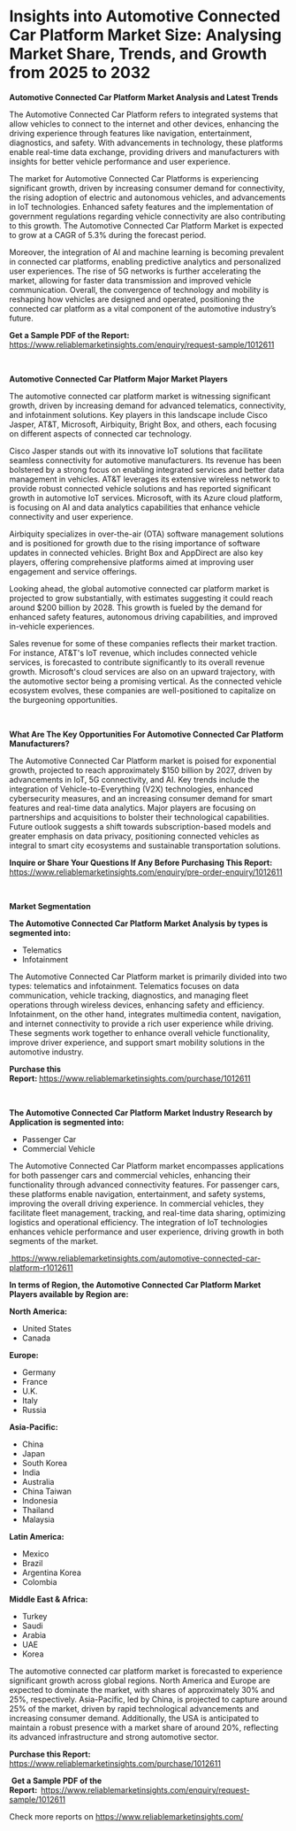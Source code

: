<p><h1>Insights into Automotive Connected Car Platform Market Size: Analysing Market Share, Trends, and Growth from 2025 to 2032</h1></p><p><strong>Automotive Connected Car Platform Market Analysis and Latest Trends</strong></p>
<p><p>The Automotive Connected Car Platform refers to integrated systems that allow vehicles to connect to the internet and other devices, enhancing the driving experience through features like navigation, entertainment, diagnostics, and safety. With advancements in technology, these platforms enable real-time data exchange, providing drivers and manufacturers with insights for better vehicle performance and user experience.</p><p>The market for Automotive Connected Car Platforms is experiencing significant growth, driven by increasing consumer demand for connectivity, the rising adoption of electric and autonomous vehicles, and advancements in IoT technologies. Enhanced safety features and the implementation of government regulations regarding vehicle connectivity are also contributing to this growth. The Automotive Connected Car Platform Market is expected to grow at a CAGR of 5.3% during the forecast period. </p><p>Moreover, the integration of AI and machine learning is becoming prevalent in connected car platforms, enabling predictive analytics and personalized user experiences. The rise of 5G networks is further accelerating the market, allowing for faster data transmission and improved vehicle communication. Overall, the convergence of technology and mobility is reshaping how vehicles are designed and operated, positioning the connected car platform as a vital component of the automotive industry’s future.</p></p>
<p><strong>Get a Sample PDF of the Report:&nbsp;</strong> <a href="https://www.reliablemarketinsights.com/enquiry/request-sample/1012611?utm_campaign=1938&utm_medium=2&utm_source=Github&utm_content=ia&utm_term=06032025&utm_id=automotive-connected-car-platform">https://www.reliablemarketinsights.com/enquiry/request-sample/1012611</a></p>
<p>&nbsp;</p>
<p><strong>Automotive Connected Car Platform Major Market Players</strong></p>
<p><p>The automotive connected car platform market is witnessing significant growth, driven by increasing demand for advanced telematics, connectivity, and infotainment solutions. Key players in this landscape include Cisco Jasper, AT&T, Microsoft, Airbiquity, Bright Box, and others, each focusing on different aspects of connected car technology.</p><p>Cisco Jasper stands out with its innovative IoT solutions that facilitate seamless connectivity for automotive manufacturers. Its revenue has been bolstered by a strong focus on enabling integrated services and better data management in vehicles. AT&T leverages its extensive wireless network to provide robust connected vehicle solutions and has reported significant growth in automotive IoT services. Microsoft, with its Azure cloud platform, is focusing on AI and data analytics capabilities that enhance vehicle connectivity and user experience.</p><p>Airbiquity specializes in over-the-air (OTA) software management solutions and is positioned for growth due to the rising importance of software updates in connected vehicles. Bright Box and AppDirect are also key players, offering comprehensive platforms aimed at improving user engagement and service offerings.</p><p>Looking ahead, the global automotive connected car platform market is projected to grow substantially, with estimates suggesting it could reach around $200 billion by 2028. This growth is fueled by the demand for enhanced safety features, autonomous driving capabilities, and improved in-vehicle experiences.</p><p>Sales revenue for some of these companies reflects their market traction. For instance, AT&T's IoT revenue, which includes connected vehicle services, is forecasted to contribute significantly to its overall revenue growth. Microsoft's cloud services are also on an upward trajectory, with the automotive sector being a promising vertical. As the connected vehicle ecosystem evolves, these companies are well-positioned to capitalize on the burgeoning opportunities.</p></p>
<p>&nbsp;</p>
<p><strong>What Are The Key Opportunities For Automotive Connected Car Platform Manufacturers?</strong></p>
<p><p>The Automotive Connected Car Platform market is poised for exponential growth, projected to reach approximately $150 billion by 2027, driven by advancements in IoT, 5G connectivity, and AI. Key trends include the integration of Vehicle-to-Everything (V2X) technologies, enhanced cybersecurity measures, and an increasing consumer demand for smart features and real-time data analytics. Major players are focusing on partnerships and acquisitions to bolster their technological capabilities. Future outlook suggests a shift towards subscription-based models and greater emphasis on data privacy, positioning connected vehicles as integral to smart city ecosystems and sustainable transportation solutions.</p></p>
<p><strong>Inquire or Share Your Questions If Any Before Purchasing This Report:</strong> <a href="https://www.reliablemarketinsights.com/enquiry/pre-order-enquiry/1012611?utm_campaign=1938&utm_medium=2&utm_source=Github&utm_content=ia&utm_term=06032025&utm_id=automotive-connected-car-platform">https://www.reliablemarketinsights.com/enquiry/pre-order-enquiry/1012611</a></p>
<p>&nbsp;</p>
<p><strong>Market Segmentation</strong></p>
<p><strong>The Automotive Connected Car Platform Market Analysis by types is segmented into:</strong></p>
<p><ul><li>Telematics</li><li>Infotainment</li></ul></p>
<p><p>The Automotive Connected Car Platform market is primarily divided into two types: telematics and infotainment. Telematics focuses on data communication, vehicle tracking, diagnostics, and managing fleet operations through wireless devices, enhancing safety and efficiency. Infotainment, on the other hand, integrates multimedia content, navigation, and internet connectivity to provide a rich user experience while driving. These segments work together to enhance overall vehicle functionality, improve driver experience, and support smart mobility solutions in the automotive industry.</p></p>
<p><strong>Purchase this Report:&nbsp;</strong><a href="https://www.reliablemarketinsights.com/purchase/1012611?utm_campaign=1938&utm_medium=2&utm_source=Github&utm_content=ia&utm_term=06032025&utm_id=automotive-connected-car-platform">https://www.reliablemarketinsights.com/purchase/1012611</a></p>
<p>&nbsp;</p>
<p><strong>The Automotive Connected Car Platform Market Industry Research by Application is segmented into:</strong></p>
<p><ul><li>Passenger Car</li><li>Commercial Vehicle</li></ul></p>
<p><p>The Automotive Connected Car Platform market encompasses applications for both passenger cars and commercial vehicles, enhancing their functionality through advanced connectivity features. For passenger cars, these platforms enable navigation, entertainment, and safety systems, improving the overall driving experience. In commercial vehicles, they facilitate fleet management, tracking, and real-time data sharing, optimizing logistics and operational efficiency. The integration of IoT technologies enhances vehicle performance and user experience, driving growth in both segments of the market.</p></p>
<p><a href="https://www.reliablemarketinsights.com/automotive-connected-car-platform-r1012611?utm_campaign=1938&utm_medium=2&utm_source=Github&utm_content=ia&utm_term=06032025&utm_id=automotive-connected-car-platform">&nbsp;https://www.reliablemarketinsights.com/automotive-connected-car-platform-r1012611</a></p>
<p><strong>In terms of Region, the Automotive Connected Car Platform Market Players available by Region are:</strong></p>
<p>
    <p> <strong> North America: </strong>
        <ul>
            <li>United States</li>
            <li>Canada</li>
        </ul>
        </p> 
    <p> <strong> Europe: </strong>
        <ul>
            <li>Germany</li>
            <li>France</li>
            <li>U.K.</li>
            <li>Italy</li>
            <li>Russia</li>
        </ul>
        </p> 
    <p> <strong> Asia-Pacific: </strong>
        <ul>
            <li>China</li>
            <li>Japan</li>
            <li>South Korea</li>
            <li>India</li>
            <li>Australia</li>
            <li>China Taiwan</li>
            <li>Indonesia</li>
            <li>Thailand</li>
            <li>Malaysia</li>
        </ul>
        </p> 
    <p> <strong> Latin America: </strong>
        <ul>
            <li>Mexico</li>
            <li>Brazil</li>
            <li>Argentina Korea</li>
            <li>Colombia</li>
        </ul>
        </p> 
    <p> <strong> Middle East & Africa: </strong>
        <ul>
            <li>Turkey</li>
            <li>Saudi</li>
            <li>Arabia</li>
            <li>UAE</li>
            <li>Korea</li>
        </ul>
    </p>
    </p>
<p><p>The automotive connected car platform market is forecasted to experience significant growth across global regions. North America and Europe are expected to dominate the market, with shares of approximately 30% and 25%, respectively. Asia-Pacific, led by China, is projected to capture around 25% of the market, driven by rapid technological advancements and increasing consumer demand. Additionally, the USA is anticipated to maintain a robust presence with a market share of around 20%, reflecting its advanced infrastructure and strong automotive sector.</p></p>
<p><strong>Purchase this Report: </strong><a href="https://www.reliablemarketinsights.com/purchase/1012611?utm_campaign=1938&utm_medium=2&utm_source=Github&utm_content=ia&utm_term=06032025&utm_id=automotive-connected-car-platform">https://www.reliablemarketinsights.com/purchase/1012611</a></p>
<p>&nbsp;<strong>Get a Sample PDF of the Report:&nbsp;&nbsp;</strong><a href="https://www.reliablemarketinsights.com/enquiry/request-sample/1012611?utm_campaign=1938&utm_medium=2&utm_source=Github&utm_content=ia&utm_term=06032025&utm_id=automotive-connected-car-platform">https://www.reliablemarketinsights.com/enquiry/request-sample/1012611</a></p>
<p><strong></strong></p>
<p>Check more reports on <a href="https://www.reliablemarketinsights.com/?utm_campaign=1938&utm_medium=2&utm_source=Github&utm_content=ia&utm_term=06032025&utm_id=automotive-connected-car-platform">https://www.reliablemarketinsights.com/</a></p>